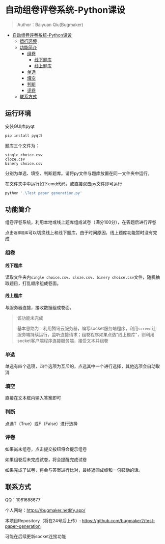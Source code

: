 # 自动组卷评卷系统-Python课设

> Author：Baiyuan Qiu(Bugmaker)

- [自动组卷评卷系统-Python课设](#---------python--)
  * [运行环境](#----)
  * [功能简介](#----)
    + [组卷](#--)
      - [线下题库](#----)
      - [线上题库](#----)
    + [单选](#--)
    + [填空](#--)
    + [判断](#--)
    + [评卷](#--)
  * [联系方式](#----)


## 运行环境

安装GUI库pyqt

```cmd
pip install pyqt5
```

题库三个文件为：

```
single choice.csv
cloze.csv
binery choice.csv
```

分别为单选、填空、判断题库。请将py文件与题库放置在同一文件夹中运行。



在文件夹中中运行如下cmd代码，或直接双击py文件即可运行

```python
python '.\Test paper generation.py'
```

## 功能简介

组卷评卷系统，利用本地或线上题库组成试卷（满分100分），在答题后进行评卷



点击```选择题库```可以切换线上和线下题库，由于时间原因，线上题库功能暂时没有完成

### 组卷

#### 线下题库

读取文件夹内```single choice.csv```、```cloze.csv```、```binery choice.csv```文件，随机抽取题目，打乱顺序组成卷面。

#### 线上题库

与服务器连接，接收数据组成卷面。

> 该功能未完成
>
> 基本思路为：利用腾讯云服务器，编写socket服务端程序，利用```screen```让服务端持续运行，监听连接请求；组卷程序如果点选“线上题库”，则利用socket客户端程序连接服务端，接受文本并组卷

### 单选

单选有四个选项，四个选项为互斥的，点选其中一个进行选择，其他选项会自动取消

### 填空

直接在文本框内输入答案即可

### 判断

点选T（True）或F（False）进行选择

### 评卷

如果尚未组卷，点击提交按钮将会提示组卷

如果组卷后未完成试卷，将会提醒完成试卷

如果完成了试卷，将会与答案进行比对，最终返回成绩和一句鼓励的话。

## 联系方式

QQ：1061688677

个人网站：https://bugmaker.netlify.app/

本项目Repository（将在24号后上传）: https://github.com/bugmaker2/test-paper-generation

可能在后续更新socket连接功能
